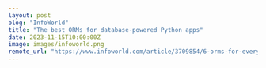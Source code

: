```yaml
---
layout: post
blog: "InfoWorld"
title: "The best ORMs for database-powered Python apps"
date: 2023-11-15T10:00:00Z
image: images/infoworld.png
remote_url: "https://www.infoworld.com/article/3709854/6-orms-for-every-database-powered-python-app.html#tk.rss_applicationdevelopment"
---
```


